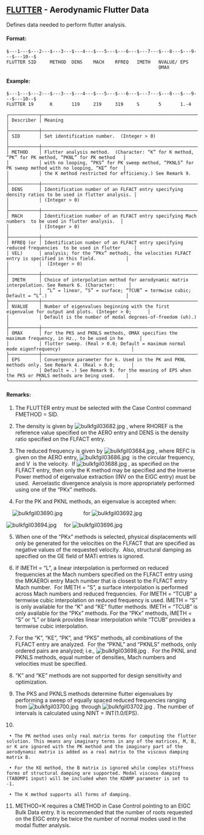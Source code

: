 ## [FLUTTER](https://help.hexagonmi.com/bundle/MSC_Nastran_2022.4/page/Nastran_Combined_Book/qrg/bulkfgil/TOC.FLUTTER.xhtml) - Aerodynamic Flutter Data

Defines data needed to perform flutter analysis.

#### Format:

```nastran
$---1---$---2---$---3---$---4---$---5---$---6---$---7---$---8---$---9---$---10--$
FLUTTER SID     METHOD  DENS    MACH    RFREQ   IMETH   NVALUE/ EPS             
                                                        OMAX                    
```
#### Example:

```nastran
$---1---$---2---$---3---$---4---$---5---$---6---$---7---$---8---$---9---$---10--$
FLUTTER 19      K       119     219     319     S       5       1.-4            
```
```text
┌───────────┬────────────────────────────────────────────────────────────────────────────────────────────────────┐
│ Describer │ Meaning                                                                                            │
├───────────┼────────────────────────────────────────────────────────────────────────────────────────────────────┤
│ SID       │ Set identification number.  (Integer > 0)                                                          │
├───────────┼────────────────────────────────────────────────────────────────────────────────────────────────────┤
│ METHOD    │ Flutter analysis method.  (Character: “K” for K method, “PK” for PK method, “PKNL” for PK method   │
│           │ with no looping, “PKS” for PK sweep method, “PKNLS” for PK sweep method with no looping, “KE” for  │
│           │ the K method restricted for efficiency.) See Remark 9.                                             │
├───────────┼────────────────────────────────────────────────────────────────────────────────────────────────────┤
│ DENS      │ Identification number of an FLFACT entry specifying density ratios to be used in flutter analysis. │
│           │ (Integer > 0)                                                                                      │
├───────────┼────────────────────────────────────────────────────────────────────────────────────────────────────┤
│ MACH      │ Identification number of an FLFACT entry specifying Mach numbers  to be used in flutter analysis.  │
│           │ (Integer > 0)                                                                                      │
├───────────┼────────────────────────────────────────────────────────────────────────────────────────────────────┤
│ RFREQ (or │ Identification number of an FLFACT entry specifying reduced frequencies  to be used in flutter     │
│ VEL)      │ analysis; for the “PKx” methods, the velocities FLFACT entry is specified in this field.           │
│           │  (Integer > 0)                                                                                     │
├───────────┼────────────────────────────────────────────────────────────────────────────────────────────────────┤
│ IMETH     │ Choice of interpolation method for aerodynamic matrix interpolation. See Remark 6. (Character:     │
│           │  “L” = linear, “S” = surface; “TCUB” = termwise cubic; Default = “L”.)                             │
├───────────┼────────────────────────────────────────────────────────────────────────────────────────────────────┤
│ NVALUE    │ Number of eigenvalues beginning with the first eigenvalue for output and plots. (Integer > 0;      │
│           │ Default is the number of modal degrees-of-freedom (uh).)                                           │
├───────────┼────────────────────────────────────────────────────────────────────────────────────────────────────┤
│ OMAX      │ For the PKS and PKNLS methods, OMAX specifies the maximum frequency, in Hz., to be used in he      │
│           │ flutter sweep. (Real > 0.0; Default = maximum normal mode eigenfrequency)                          │
├───────────┼────────────────────────────────────────────────────────────────────────────────────────────────────┤
│ EPS       │ Convergence parameter for k. Used in the PK and PKNL methods only. See Remark 4. (Real > 0.0;      │
│           │ Default = .) See Remark 9. for the meaning of EPS when the PKS or PKNLS methods are being used.    │
└───────────┴────────────────────────────────────────────────────────────────────────────────────────────────────┘
```
#### Remarks:

1. The FLUTTER entry must be selected with the Case Control command FMETHOD = SID.

2. The density is given by  ![bulkfgil03682.jpg](https://help-be.hexagonmi.com/bundle/MSC_Nastran_2022.4/page/Nastran_Combined_Book/qrg/bulkfgil/../../../assets/bulkfgil03682.jpg?_LANG=enus) , where RHOREF is the reference value specified on the AERO entry and DENS is the density ratio specified on the FLFACT entry.

3. The reduced frequency is given by  ![bulkfgil03684.jpg](https://help-be.hexagonmi.com/bundle/MSC_Nastran_2022.4/page/Nastran_Combined_Book/qrg/bulkfgil/../../../assets/bulkfgil03684.jpg?_LANG=enus) , where REFC is given on the AERO entry,  ![bulkfgil03686.jpg](https://help-be.hexagonmi.com/bundle/MSC_Nastran_2022.4/page/Nastran_Combined_Book/qrg/bulkfgil/../../../assets/bulkfgil03686.jpg?_LANG=enus)  is the circular frequency, and  V  is the velocity.  If  ![bulkfgil03688.jpg](https://help-be.hexagonmi.com/bundle/MSC_Nastran_2022.4/page/Nastran_Combined_Book/qrg/bulkfgil/../../../assets/bulkfgil03688.jpg?_LANG=enus) , as specified on the FLFACT entry, then only the K method may be specified and the Inverse Power method of eigenvalue extraction (INV on the EIGC entry) must be used.  Aeroelastic divergence analysis is more appropriately performed using one of the “PKx” methods.

4. For the PK and PKNL methods, an eigenvalue is accepted when:

    ![bulkfgil03690.jpg](https://help-be.hexagonmi.com/bundle/MSC_Nastran_2022.4/page/Nastran_Combined_Book/qrg/bulkfgil/../../../assets/bulkfgil03690.jpg?_LANG=enus)              for  ![bulkfgil03692.jpg](https://help-be.hexagonmi.com/bundle/MSC_Nastran_2022.4/page/Nastran_Combined_Book/qrg/bulkfgil/../../../assets/bulkfgil03692.jpg?_LANG=enus)

![bulkfgil03694.jpg](https://help-be.hexagonmi.com/bundle/MSC_Nastran_2022.4/page/Nastran_Combined_Book/qrg/bulkfgil/../../../assets/bulkfgil03694.jpg?_LANG=enus)     for  ![bulkfgil03696.jpg](https://help-be.hexagonmi.com/bundle/MSC_Nastran_2022.4/page/Nastran_Combined_Book/qrg/bulkfgil/../../../assets/bulkfgil03696.jpg?_LANG=enus)

5. When one of the “PKx” methods is selected, physical displacements will only be generated for the velocities on the FLFACT that are specified as negative values of the requested velocity.  Also, structural damping as specified on the GE field of MATi entries is ignored.

6. If IMETH = “L”, a linear interpolation is performed on reduced frequencies at the Mach numbers specified on the FLFACT entry using the MKAEROi entry Mach number that is closest to the FLFACT entry Mach number.  For IMETH = “S”, a surface interpolation is performed across Mach numbers and reduced frequencies.  For IMETH = “TCUB” a termwise cubic interpolation on reduced frequency is used. IMETH = “S” is only available for the “K” and “KE” flutter methods. IMETH = “TCUB” is only available for the “PKx” methods. For the “PKx” methods, IMETH = “S” or “L” or blank provides linear interpolation while “TCUB” provides a termwise cubic interpolation.

7. For the “K”, “KE”, “PK”, and “PKS” methods, all combinations of the FLFACT entry are analyzed.  For the “PKNL” and “PKNLS” methods, only ordered pairs are analyzed; i.e.,  ![bulkfgil03698.jpg](https://help-be.hexagonmi.com/bundle/MSC_Nastran_2022.4/page/Nastran_Combined_Book/qrg/bulkfgil/../../../assets/bulkfgil03698.jpg?_LANG=enus) .  For the PKNL and PKNLS methods, equal number of densities, Mach numbers and velocities must be specified.

8. “K” and “KE” methods are not supported for design sensitivity and optimization.

9. The PKS and PKNLS methods determine flutter eigenvalues by performing a sweep of equally spaced reduced frequencies ranging from  ![bulkfgil03700.jpg](https://help-be.hexagonmi.com/bundle/MSC_Nastran_2022.4/page/Nastran_Combined_Book/qrg/bulkfgil/../../../assets/bulkfgil03700.jpg?_LANG=enus)  through  ![bulkfgil03702.jpg](https://help-be.hexagonmi.com/bundle/MSC_Nastran_2022.4/page/Nastran_Combined_Book/qrg/bulkfgil/../../../assets/bulkfgil03702.jpg?_LANG=enus) . The number of intervals is calculated using NINT = INT(1.0/EPS).

10. 

     • The PK method uses only real matrix terms for computing the flutter solution. This means any imaginary terms in any of the matrices, M, B, or K are ignored with the PK method and the imaginary part of the aerodynamic matrix is added as a real matrix to the viscous damping matrix B.

     • For the KE method, the B matrix is ignored while complex stiffness forms of structural damping are supported. Modal viscous damping (TABDMP1 input) will be included when the KDAMP parameter is set to -1.

     • The K method supports all forms of damping.

11. METHOD=K requires a CMETHOD in Case Control pointing to an EIGC Bulk Data entry. It is recommended that the number of roots requested on the EIGC entry be twice the number of normal modes used in the modal flutter analysis.

